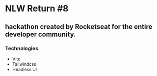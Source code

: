 # NLW Return #8

## hackathon created by Rocketseat for the entire developer community.

### Technologies 
  - Vite
  - Tailwindcss
  - Headless UI